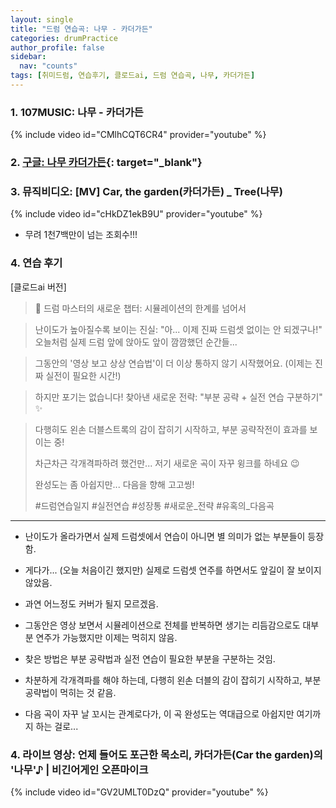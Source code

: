```yaml
---
layout: single
title: "드럼 연습곡: 나무 - 카더가든"
categories: drumPractice
author_profile: false
sidebar:
  nav: "counts"
tags: [취미드럼, 연습후기, 클로드ai, 드럼 연습곡, 나무, 카더가든]
---
```


### 1. 107MUSIC: 나무 - 카더가든

{% include video id="CMlhCQT6CR4" provider="youtube" %}


### 2. [구글: 나무 카더가든](https://www.google.com/search?q=%EB%82%98%EB%AC%B4+%EC%B9%B4%EB%8D%94%EA%B0%80%EB%93%A0&rlz=1C5GCEM_enKR1138KR1138&oq=%EB%82%98%EB%AC%B4+%EC%B9%B4%EB%8D%94%EA%B0%80%EB%93%A0&gs_lcrp=EgZjaHJvbWUyBggAEEUYOTIMCAEQABgUGIcCGIAEMgcIAhAAGIAEMgcIAxAAGIAEMgcIBBAAGIAEMgYIBRBFGD0yBggGEEUYPTIGCAcQRRg80gEIMjY0M2owajeoAgCwAgA&sourceid=chrome&ie=UTF-8){: target="_blank"}

### 3. 뮤직비디오: [MV] Car, the garden(카더가든) _ Tree(나무)

{% include video id="cHkDZ1ekB9U" provider="youtube" %}

- 무려 1천7백만이 넘는 조회수!!!

### 4. 연습 후기

[클로드ai 버전]
> 📝 드럼 마스터의 새로운 챕터: 시뮬레이션의 한계를 넘어서

> 난이도가 높아질수록 보이는 진실:
> "아... 이제 진짜 드럼셋 없이는 안 되겠구나!"
> 오늘처럼 실제 드럼 앞에 앉아도 앞이 깜깜했던 순간들...

> 그동안의 '영상 보고 상상 연습법'이 
> 더 이상 통하지 않기 시작했어요.
> (이제는 진짜 실전이 필요한 시간!)

> 하지만 포기는 없습니다!
> 찾아낸 새로운 전략: "부분 공략 + 실전 연습 구분하기" ✨

> 다행히도 왼손 더블스트록의 감이 잡히기 시작하고,
> 부분 공략작전이 효과를 보이는 중!
> 
> 차근차근 각개격파하려 했건만...
> 저기 새로운 곡이 자꾸 윙크를 하네요 😉
> 
> 완성도는 좀 아쉽지만... 다음을 향해 고고씽!
> 
> #드럼연습일지 #실전연습 #성장통 #새로운_전략 #유혹의_다음곡
---

- 난이도가 올라가면서 실제 드럼셋에서 연습이 아니면 별 의미가 없는 부분들이 등장함.
- 게다가... (오늘 처음이긴 했지만) 실제로 드럼셋 연주를 하면서도 앞길이 잘 보이지 않았음.
- 과연 어느정도 커버가 될지 모르겠음.

- 그동안은 영상 보면서 시뮬레이션으로 전체를 반복하면 생기는 리듬감으로도 대부분 연주가 가능했지만 이제는 먹히지 않음.
- 찾은 방법은 부분 공략법과 실전 연습이 필요한 부분을 구분하는 것임.
- 차분하게 각개격파를 해야 하는데, 다행히 왼손 더블의 감이 잡히기 시작하고, 부분 공략법이 먹히는 것 같음.

- 다음 곡이 자꾸 날 꼬시는 관계로다가, 이 곡 완성도는 역대급으로 아쉽지만 여기까지 하는 걸로...


### 4. 라이브 영상: 언제 들어도 포근한 목소리, 카더가든(Car the garden)의 '나무'♪ | 비긴어게인 오픈마이크

{% include video id="GV2UMLT0DzQ" provider="youtube" %}
